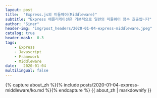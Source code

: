 ```yaml
---
layout: post
title:  "Express.js의 미들웨어(Middleware)"
subtitle: "Express 애플리케이션은 기본적으로 일련의 미들웨어 함수 호출입니다"
author: "Siner"
header-img: "img/post_headers/2020-01-04-express-middleware.jpeg"
catalog: true
header-mask:  0.3
tags:
    - Express
    - Javascript
    - Framework
    - Middleware
date:   2020-01-04
multilingual: false
---
```

<!-- Chinese Version -->
<div class="zh post-container">
    {% capture about_zh %}{% include posts/2020-01-04-express-middleware/ko.md %}{% endcapture %}
    {{ about_zh | markdownify }}
</div>
